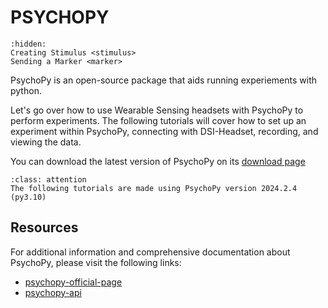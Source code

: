 # PSYCHOPY

```{toctree}
:hidden:
Creating Stimulus <stimulus>
Sending a Marker <marker>
```

PsychoPy is an open-source package that aids running experiements with python.

Let's go over how to use Wearable Sensing headsets with PsychoPy to perform experiments. The following tutorials will cover how to set up an experiment within PsychoPy, connecting with DSI-Headset, recording, and viewing the data.

You can download the latest version of PsychoPy on its [download page](https://www.psychopy.org/download.html)

```{admonition} Psycho Version
:class: attention
The following tutorials are made using PsychoPy version 2024.2.4 (py3.10)

```

## Resources

For additional information and comprehensive documentation about PsychoPy, please visit the following links:

* [psychopy-official-page](https://www.psychopy.org/)
* [psychopy-api](https://www.psychopy.org/api/index.html)
